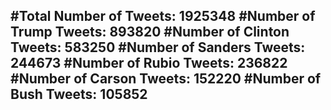 #Total Number of Tweets: 1925348 
#Number of Trump Tweets: 893820
#Number of Clinton Tweets: 583250
#Number of Sanders Tweets: 244673
#Number of Rubio Tweets: 236822
#Number of Carson Tweets: 152220
#Number of Bush Tweets: 105852
---
